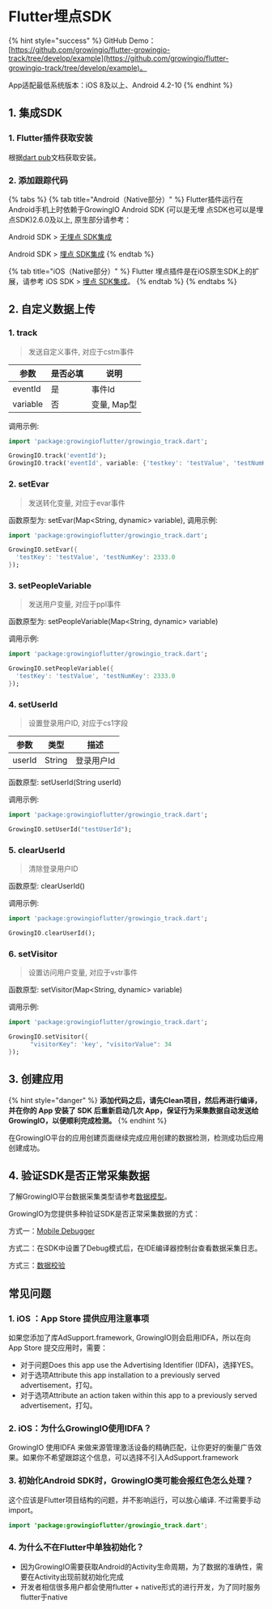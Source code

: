 # Flutter埋点SDK

{% hint style="success" %}
GitHub Demo：[https://github.com/growingio/flutter-growingio-track/tree/develop/example](https://github.com/growingio/flutter-growingio-track/tree/develop/example)。

App适配最低系统版本：iOS 8及以上、Android 4.2-10
{% endhint %}

## 1. 集成SDK

### 1. Flutter插件获取安装

根据[dart pub](https://pub.dartlang.org/packages/flutter\_growingio\_track#-installing-tab-)文档获取安装。

### 2. 添加跟踪代码

{% tabs %}
{% tab title="Android（Native部分）" %}
Flutter插件运行在Android手机上时依赖于GrowingIO Android SDK (可以是无埋 点SDK也可以是埋点SDK)2.6.0及以上, 原生部分请参考：

Android SDK > [无埋点 SDK集成](../android-sdk/auto-android-sdk.md)

Android SDK > [埋点 SDK集成](../android-sdk/manunl-android-sdk.md)
{% endtab %}

{% tab title="iOS（Native部分）" %}
Flutter 埋点插件是在iOS原生SDK上的扩展，请参考 iOS SDK > [埋点 SDK集成](../ios-sdk/manunl-ios-sdk.md)。
{% endtab %}
{% endtabs %}

## 2. 自定义数据上传

### 1. track

> 发送自定义事件, 对应于cstm事件

| **参数**   | **是否必填** | **说明**   |
| -------- | -------- | -------- |
| eventId  | 是        | 事件Id     |
| variable | 否        | 变量, Map型 |

调用示例:

```dart
import 'package:growingioflutter/growingio_track.dart';
```

```dart
GrowingIO.track('eventId');
GrowingIO.track('eventId', variable: {'testkey': 'testValue', 'testNumKey': 2333});
```

### 2. setEvar

> 发送转化变量, 对应于evar事件

函数原型为: setEvar(Map\<String, dynamic> variable), 调用示例:

```dart
import 'package:growingioflutter/growingio_track.dart';
```

```dart
GrowingIO.setEvar({
  'testKey': 'testValue', 'testNumKey': 2333.0
});
```

### 3. setPeopleVariable

> 发送用户变量, 对应于ppl事件

函数原型为: setPeopleVariable(Map\<String, dynamic> variable)

调用示例:

```dart
import 'package:growingioflutter/growingio_track.dart';
```

```dart
GrowingIO.setPeopleVariable({
  'testKey': 'testValue', 'testNumKey': 2333.0
});
```

### 4. setUserId

> 设置登录用户ID, 对应于cs1字段

| **参数** | **类型** | **描述** |
| ------ | ------ | ------ |
| userId | String | 登录用户Id |

函数原型: setUserId(String userId)

调用示例:

```dart
import 'package:growingioflutter/growingio_track.dart';
```

```dart
GrowingIO.setUserId("testUserId");
```

### 5. clearUserId

> 清除登录用户ID

函数原型: clearUserId()

调用示例:

```dart
import 'package:growingioflutter/growingio_track.dart';
```

```dart
GrowingIO.clearUserId();
```

### 6. setVisitor

> 设置访问用户变量, 对应于vstr事件

函数原型: setVisitor(Map\<String, dynamic> variable)

调用示例:

```dart
import 'package:growingioflutter/growingio_track.dart';
```

```dart
GrowingIO.setVisitor({
      "visitorKey": 'key', "visitorValue": 34
});
```

## 3. 创建应用

{% hint style="danger" %}
**添加代码之后，请先Clean项目，然后再进行编译，并在你的 App 安装了 SDK 后重新启动几次 App，保证行为采集数据自动发送给 GrowingIO，以便顺利完成检测。**
{% endhint %}

在GrowingIO平台的应用创建页面继续完成应用创建的数据检测，检测成功后应用创建成功。

## 4. 验证SDK是否正常采集数据 <a href="5-yan-zheng-sdk-shi-fou-zheng-chang-cai-ji-shu-ju" id="5-yan-zheng-sdk-shi-fou-zheng-chang-cai-ji-shu-ju"></a>

了解GrowingIO平台数据采集类型请参考[数据模型](../../../introduction/datamodel/)。

GrowingIO为您提供多种验证SDK是否正常采集数据的方式：

方式一：[Mobile Debugger​​](../../debugging/mobile-debugger.md)

方式二：在SDK中设置了Debug模式后，在IDE编译器控制台查看数据采集日志。

方式三：[数据校验](broken-reference)

## 常见问题

### 1. iOS ：App Store 提供应用注意事项

如果您添加了库AdSupport.framework, GrowingIO则会启用IDFA，所以在向App Store 提交应用时，需要：

* 对于问题Does this app use the Advertising Identifier (IDFA)，选择YES。
* 对于选项Attribute this app installation to a previously served advertisement，打勾。
* 对于选项Attribute an action taken within this app to a previously served advertisement，打勾。

### 2. iOS：为什么GrowingIO使用IDFA？

GrowingIO 使用IDFA 来做来源管理激活设备的精确匹配，让你更好的衡量广告效果。如果你不希望跟踪这个信息，可以选择不引入AdSupport.framework

### 3. 初始化Android SDK时，GrowingIO类可能会报红色怎么处理？

这个应该是Flutter项目结构的问题，并不影响运行，可以放心编译. 不过需要手动import。

```java
import 'package:growingioflutter/growingio_track.dart';
```

### 4. 为什么不在Flutter中单独初始化？

* 因为GrowingIO需要获取Android的Activity生命周期，为了数据的准确性，需要在Activity出现前就初始化完成
* 开发者相信很多用户都会使用flutter + native形式的进行开发，为了同时服务flutter于native

